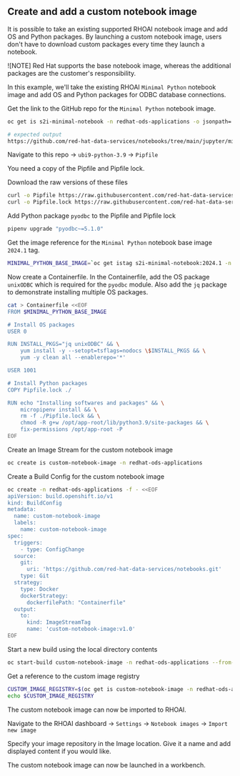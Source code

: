 ## Create and add a custom notebook image

It is possible to take an existing supported RHOAI notebook image and add OS and Python packages. By launching a custom notebook image, users don't have to download custom packages every time they launch a notebook.

![NOTE]
Red Hat supports the base notebook image, whereas the additional packages are the customer's responsibility.

In this example, we'll take the existing RHOAI `Minimal Python` notebook image and add OS and Python packages for ODBC database connections.

Get the link to the GitHub repo for the `Minimal Python` notebook image.

```sh
oc get is s2i-minimal-notebook -n redhat-ods-applications -o jsonpath='{.metadata.annotations.opendatahub\.io\/notebook-image-url}{"\n"}'
```

```sh
# expected output
https://github.com/red-hat-data-services/notebooks/tree/main/jupyter/minimal
```

Navigate to this repo -> `ubi9-python-3.9` -> `Pipfile`

You need a copy of the Pipfile and Pipfile lock.

Download the raw versions of these files

```sh
curl -o Pipfile https://raw.githubusercontent.com/red-hat-data-services/notebooks/main/jupyter/minimal/ubi9-python-3.9/Pipfile
curl -o Pipfile.lock https://raw.githubusercontent.com/red-hat-data-services/notebooks/main/jupyter/minimal/ubi9-python-3.9/Pipfile.lock
```

Add Python package `pyodbc` to the Pipfile and Pipfile lock

```sh
pipenv upgrade "pyodbc~=5.1.0"
```

Get the image reference for the `Minimal Python` notebook base image `2024.1` tag.

```sh
MINIMAL_PYTHON_BASE_IMAGE=`oc get istag s2i-minimal-notebook:2024.1 -n redhat-ods-applications -o jsonpath='{.image.dockerImageReference}'`
```

Now create a Containerfile. In the Containerfile, add the OS package `unixODBC` which is required for the `pyodbc` module. Also add the `jq` package to demonstrate installing multiple OS packages.

```sh
cat > Containerfile <<EOF
FROM $MINIMAL_PYTHON_BASE_IMAGE

# Install OS packages
USER 0

RUN INSTALL_PKGS="jq unixODBC" && \
    yum install -y --setopt=tsflags=nodocs \$INSTALL_PKGS && \
    yum -y clean all --enablerepo='*'

USER 1001

# Install Python packages
COPY Pipfile.lock ./

RUN echo "Installing softwares and packages" && \
    micropipenv install && \
    rm -f ./Pipfile.lock && \
    chmod -R g+w /opt/app-root/lib/python3.9/site-packages && \
    fix-permissions /opt/app-root -P
EOF
```

Create an Image Stream for the custom notebook image

```sh
oc create is custom-notebook-image -n redhat-ods-applications
```

Create a Build Config for the custom notebook image

```sh
oc create -n redhat-ods-applications -f - <<EOF
apiVersion: build.openshift.io/v1
kind: BuildConfig
metadata:
  name: custom-notebook-image
  labels:
    name: custom-notebook-image
spec:
  triggers:
    - type: ConfigChange
  source:
    git:
      uri: 'https://github.com/red-hat-data-services/notebooks.git'
    type: Git
  strategy:
    type: Docker
    dockerStrategy:
      dockerfilePath: "Containerfile"
  output:
    to:
      kind: ImageStreamTag
      name: 'custom-notebook-image:v1.0'
EOF
```

Start a new build using the local directory contents

```sh
oc start-build custom-notebook-image -n redhat-ods-applications --from-dir . --follow
```

Get a reference to the custom image registry

```sh
CUSTOM_IMAGE_REGISTRY=$(oc get is custom-notebook-image -n redhat-ods-applications -o jsonpath='{.status.dockerImageRepository}'):v1.0
echo $CUSTOM_IMAGE_REGISTRY
```

The custom notebook image can now be imported to RHOAI.

Navigate to the RHOAI dashboard -> `Settings` -> `Notebook images` -> `Import new image`

Specify your image repository in the Image location. Give it a name and add displayed content if you would like.

The custom notebook image can now be launched in a workbench.
